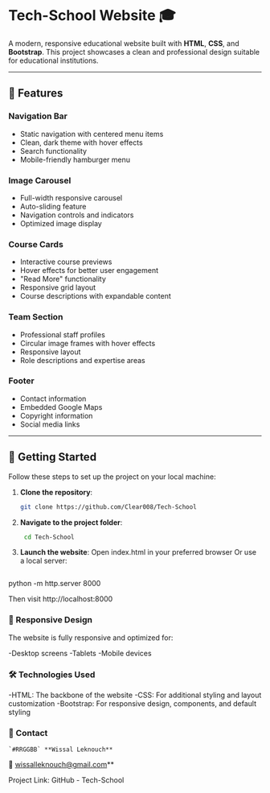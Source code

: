 # Tech-School Website 🎓

A modern, responsive educational website built with **HTML**, **CSS**, and **Bootstrap**. This project showcases a clean and professional design suitable for educational institutions.

---

## 🌟 Features

### Navigation Bar
- Static navigation with centered menu items
- Clean, dark theme with hover effects
- Search functionality
- Mobile-friendly hamburger menu

### Image Carousel
- Full-width responsive carousel
- Auto-sliding feature
- Navigation controls and indicators
- Optimized image display

### Course Cards
- Interactive course previews
- Hover effects for better user engagement
- "Read More" functionality
- Responsive grid layout
- Course descriptions with expandable content

### Team Section
- Professional staff profiles
- Circular image frames with hover effects
- Responsive layout
- Role descriptions and expertise areas

### Footer
- Contact information
- Embedded Google Maps
- Copyright information
- Social media links

---

## 🚀 Getting Started

Follow these steps to set up the project on your local machine:

1. **Clone the repository**:
   ```bash
   git clone https://github.com/Clear008/Tech-School

2. **Navigate to the project folder**:
   ```bash
    cd Tech-School

3. **Launch the website**:
Open index.html in your preferred browser
Or use a local server:
    ```bash
python -m http.server 8000

Then visit http://localhost:8000

### 📱 Responsive Design
The website is fully responsive and optimized for:

-Desktop screens
-Tablets
-Mobile devices

### 🛠️ Technologies Used
-HTML: The backbone of the website
-CSS: For additional styling and layout customization
-Bootstrap: For responsive design, components, and default styling

### 👥 Contact
	`#RRGGBB` **Wissal Leknouch**
📧 wissalleknouch@gmail.com**

Project Link: GitHub - Tech-School